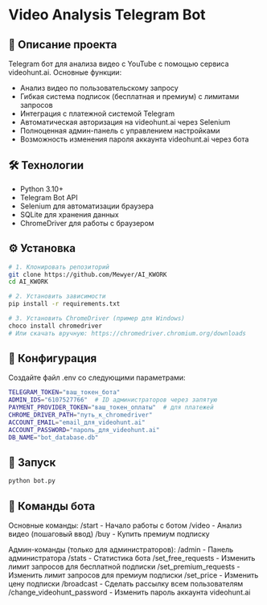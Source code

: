 # Video Analysis Telegram Bot

## 📌 Описание проекта
Telegram бот для анализа видео с YouTube с помощью сервиса videohunt.ai. Основные функции:
- Анализ видео по пользовательскому запросу
- Гибкая система подписок (бесплатная и премиум) с лимитами запросов
- Интеграция с платежной системой Telegram
- Автоматическая авторизация на videohunt.ai через Selenium
- Полноценная админ-панель с управлением настройками
- Возможность изменения пароля аккаунта videohunt.ai через бота

## 🛠 Технологии
- Python 3.10+
- Telegram Bot API
- Selenium для автоматизации браузера
- SQLite для хранения данных
- ChromeDriver для работы с браузером

## ⚙️ Установка
```bash
# 1. Клонировать репозиторий
git clone https://github.com/Mewyer/AI_KWORK
cd AI_KWORK

# 2. Установить зависимости
pip install -r requirements.txt

# 3. Установить ChromeDriver (пример для Windows)
choco install chromedriver
# Или скачать вручную: https://chromedriver.chromium.org/downloads

```

## 🔧 Конфигурация
Создайте файл .env со следующими параметрами:
```bash 
TELEGRAM_TOKEN="ваш_токен_бота"
ADMIN_IDS="6107527766"  # ID администраторов через запятую
PAYMENT_PROVIDER_TOKEN="ваш_токен_оплаты"  # для платежей
CHROME_DRIVER_PATH="путь_к_chromedriver"
ACCOUNT_EMAIL="email_для_videohunt.ai"
ACCOUNT_PASSWORD="пароль_для_videohunt.ai"
DB_NAME="bot_database.db"
```

## 🚀 Запуск
```bash
python bot.py
```

## 🤖 Команды бота
Основные команды:
    /start - Начало работы с ботом
    /video - Анализ видео (пошаговый ввод)
    /buy - Купить премиум подписку

Админ-команды (только для администраторов):
    /admin - Панель администратора
    /stats - Статистика бота
    /set_free_requests - Изменить лимит запросов для бесплатной подписки
    /set_premium_requests - Изменить лимит запросов для премиум подписки
    /set_price - Изменить цену подписки
    /broadcast - Сделать рассылку всем пользователям
    /change_videohunt_password - Изменить пароль аккаунта videohunt.ai